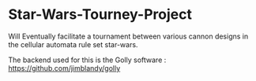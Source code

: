 # Star-Wars-Tourney-Project
Will Eventually facilitate a tournament between various cannon designs in the cellular automata rule set star-wars. 

The backend used for this is the Golly software : https://github.com/jimblandy/golly
